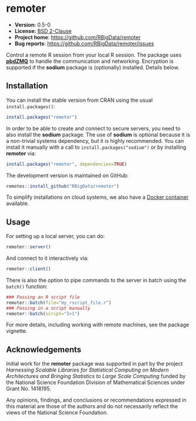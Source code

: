 # remoter

* **Version:** 0.5-0
* **License:** [BSD 2-Clause](https://opensource.org/licenses/BSD-2-Clause)
* **Project home**: https://github.com/RBigData/remoter
* **Bug reports**: https://github.com/RBigData/remoter/issues


Control a remote R session from your local R session. The package uses [**pbdZMQ**](https://github.com/snoweye/pbdZMQ) to handle the communication and networking. Encryption is supported if the **sodium** package is (optionally) installed. Details below.




## Installation

You can install the stable version from CRAN using the usual `install.packages()`:

```r
install.packages("remoter")
```

In order to be able to create and connect to secure servers, you need to also install the **sodium** package. The use of **sodium** is optional because it is a non-trivial systems dependency, but it is highly recommended. You can install it manually with a call to `install.packages("sodium")` or by installing **remoter** via:

```r
install.packages("remoter", dependencies=TRUE)
```

The development version is maintained on GitHub:

```r
remotes::install_github("RBigData/remoter")
```

To simplify installations on cloud systems, we also have a [Docker container](https://github.com/RBigData/docker) available.



## Usage

For setting up a local server, you can do:

```r
remoter::server()
```

And connect to it interactively via:

```r
remoter::client()
```

There is also the option to pipe commands to the server in batch using the `batch()` function:

```r
### Passing an R script file
remoter::batch(file="my_rscript_file.r")
### Passing in a script manually
remoter::batch(script="1+1")
```

For more details, including working with remote machines, see the package vignette.



## Acknowledgements

Initial work for the **remoter** package was supported in part by the project *Harnessing Scalable Libraries for Statistical Computing on Modern Architectures and Bringing Statistics to Large Scale Computing* funded by the National Science Foundation Division of Mathematical Sciences under Grant No. 1418195.

Any opinions, findings, and conclusions or recommendations expressed in this material are those of the authors and do not necessarily reflect the views of the National Science Foundation.

